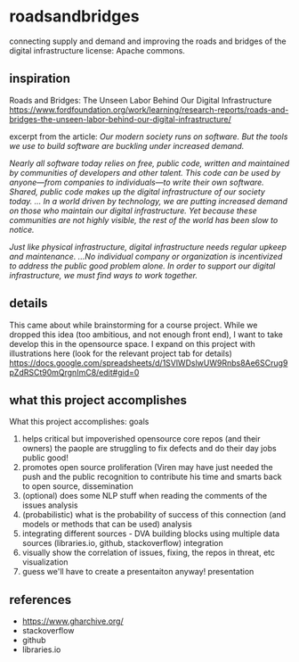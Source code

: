 # roadsandbridges
connecting supply and demand and improving the roads and bridges of the digital infrastructure
license: Apache commons.

## inspiration
Roads and Bridges: The Unseen Labor Behind Our Digital Infrastructure
https://www.fordfoundation.org/work/learning/research-reports/roads-and-bridges-the-unseen-labor-behind-our-digital-infrastructure/

excerpt from the article:
_Our modern society runs on software. But the tools we use to build software are buckling under increased demand._

_Nearly all software today relies on free, public code, written and maintained by communities of developers and other talent. This code can be used by anyone—from companies to individuals—to write their own software. Shared, public code makes up the digital infrastructure of our society today.
... In a world driven by technology, we are putting increased demand on those who maintain our digital infrastructure. Yet because these communities are not highly visible, the rest of the world has been slow to notice._

_Just like physical infrastructure, digital infrastructure needs regular upkeep and maintenance. 
...No individual company or organization is incentivized to address the public good problem alone. In order to support our digital infrastructure, we must find ways to work together._


## details
This came about while brainstorming for a course project. While we dropped this idea (too ambitious, and not enough front end), I want to take develop this in the opensource space.
I expand on this project with illustrations here (look for the relevant project tab for details)
https://docs.google.com/spreadsheets/d/1SVlWDslwUW9Rnbs8Ae6SCrug9pZdRSCt90mQrgnImC8/edit#gid=0


## what this project accomplishes
What this project accomplishes:	goals
1. helps critical but impoverished opensource core repos (and their owners) the paople  are struggling to fix defects and do their day jobs 	public good!
2. promotes open source proliferation (Viren may have just needed the push and the public recognition to contribute his time and smarts back to open source,	dissemination
3. (optional) does some NLP stuff when reading the comments of the issues 	analysis
4. (probabilistic) what is the probability of success of this connection (and models or methods that can be used)	analysis
5. integrating different sources - DVA building blocks using multiple data sources (libraries.io, github, stackoverflow) 	integration
6. visually show the correlation of issues, fixing, the repos in threat, etc	visualization
7. guess we'll have to create a presentaiton anyway!	presentation


## references
- https://www.gharchive.org/
- stackoverflow
- github
- libraries.io
